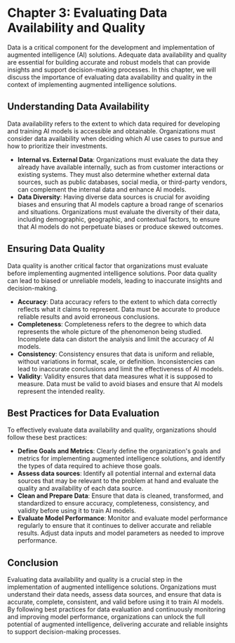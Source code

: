 Chapter 3: Evaluating Data Availability and Quality
===================================================

Data is a critical component for the development and implementation of augmented intelligence (AI) solutions. Adequate data availability and quality are essential for building accurate and robust models that can provide insights and support decision-making processes. In this chapter, we will discuss the importance of evaluating data availability and quality in the context of implementing augmented intelligence solutions.

Understanding Data Availability
-------------------------------

Data availability refers to the extent to which data required for developing and training AI models is accessible and obtainable. Organizations must consider data availability when deciding which AI use cases to pursue and how to prioritize their investments.

* **Internal vs. External Data**: Organizations must evaluate the data they already have available internally, such as from customer interactions or existing systems. They must also determine whether external data sources, such as public databases, social media, or third-party vendors, can complement the internal data and enhance AI models.
* **Data Diversity**: Having diverse data sources is crucial for avoiding biases and ensuring that AI models capture a broad range of scenarios and situations. Organizations must evaluate the diversity of their data, including demographic, geographic, and contextual factors, to ensure that AI models do not perpetuate biases or produce skewed outcomes.

Ensuring Data Quality
---------------------

Data quality is another critical factor that organizations must evaluate before implementing augmented intelligence solutions. Poor data quality can lead to biased or unreliable models, leading to inaccurate insights and decision-making.

* **Accuracy**: Data accuracy refers to the extent to which data correctly reflects what it claims to represent. Data must be accurate to produce reliable results and avoid erroneous conclusions.
* **Completeness**: Completeness refers to the degree to which data represents the whole picture of the phenomenon being studied. Incomplete data can distort the analysis and limit the accuracy of AI models.
* **Consistency**: Consistency ensures that data is uniform and reliable, without variations in format, scale, or definition. Inconsistencies can lead to inaccurate conclusions and limit the effectiveness of AI models.
* **Validity**: Validity ensures that data measures what it is supposed to measure. Data must be valid to avoid biases and ensure that AI models represent the intended reality.

Best Practices for Data Evaluation
----------------------------------

To effectively evaluate data availability and quality, organizations should follow these best practices:

* **Define Goals and Metrics**: Clearly define the organization's goals and metrics for implementing augmented intelligence solutions, and identify the types of data required to achieve those goals.
* **Assess data sources**: Identify all potential internal and external data sources that may be relevant to the problem at hand and evaluate the quality and availability of each data source.
* **Clean and Prepare Data**: Ensure that data is cleaned, transformed, and standardized to ensure accuracy, completeness, consistency, and validity before using it to train AI models.
* **Evaluate Model Performance**: Monitor and evaluate model performance regularly to ensure that it continues to deliver accurate and reliable results. Adjust data inputs and model parameters as needed to improve performance.

Conclusion
----------

Evaluating data availability and quality is a crucial step in the implementation of augmented intelligence solutions. Organizations must understand their data needs, assess data sources, and ensure that data is accurate, complete, consistent, and valid before using it to train AI models. By following best practices for data evaluation and continuously monitoring and improving model performance, organizations can unlock the full potential of augmented intelligence, delivering accurate and reliable insights to support decision-making processes.
